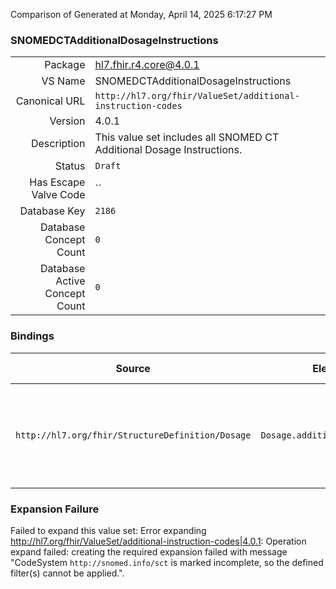 Comparison of 
Generated at Monday, April 14, 2025 6:17:27 PM

### SNOMEDCTAdditionalDosageInstructions

|      |     |
| ---: | --- |
| Package | hl7.fhir.r4.core@4.0.1 |
| VS Name | SNOMEDCTAdditionalDosageInstructions |
| Canonical URL | `http://hl7.org/fhir/ValueSet/additional-instruction-codes` |
| Version | 4.0.1 |
| Description | This value set includes all SNOMED CT Additional Dosage Instructions. |
| Status | `Draft` |
| Has Escape Valve Code | `` |
| Database Key | `2186` |
| Database Concept Count | `0` |
| Database Active Concept Count | `0` |
### Bindings

| Source | Element | Binding | Strength | Element Short |
| ------ | ------- | ------- | -------- | ------------- |
| `http://hl7.org/fhir/StructureDefinition/Dosage` | `Dosage.additionalInstruction` | `http://hl7.org/fhir/ValueSet/additional-instruction-codes` | `Example` | Supplemental instruction or warnings to the patient - e.g. "with meals", "may cause drowsiness" |

### Expansion Failure

Failed to expand this value set: Error expanding http://hl7.org/fhir/ValueSet/additional-instruction-codes|4.0.1: Operation expand failed: creating the required expansion failed with message "CodeSystem `http://snomed.info/sct` is marked incomplete, so the defined filter(s) cannot be applied.".
